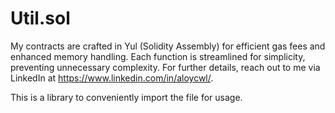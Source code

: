# Util.sol

My contracts are crafted in Yul (Solidity Assembly) for efficient gas fees and enhanced memory handling. Each function is streamlined for simplicity, preventing unnecessary complexity. For further details, reach out to me via LinkedIn at https://www.linkedin.com/in/aloycwl/.

This is a library to conveniently import the file for usage.
